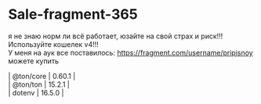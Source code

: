 # Sale-fragment-365

я не знаю норм ли всё работает, юзайте на свой страх и риск!!!  
Используйте кошелек v4!!!  
У меня на аук все поставилось: https://fragment.com/username/pripisnoy  
можете купить

| @ton/core        | 0.60.1    |  
| @ton/ton         | 15.2.1    |  
| dotenv           | 16.5.0    |
